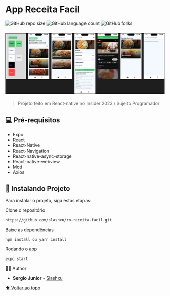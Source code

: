 # App Receita Facil

<!---Esses são exemplos. Veja https://shields.io para outras pessoas ou para personalizar este conjunto de escudos. Você pode querer incluir dependências, status do projeto e informações de licença aqui--->

![GitHub repo size](https://img.shields.io/github/repo-size/slashxu/README-template?style=for-the-badge)
![GitHub language count](https://img.shields.io/github/languages/count/slashxu/README-template?style=for-the-badge)
![GitHub forks](https://img.shields.io/github/forks/slashxu/README-template?style=for-the-badge)

<h3 align="center">
<img src="./assets/01.png?raw=true" alt="img01" width="780px"/>
</h3>

> Projeto feito em React-native no Insider 2023 / Sujeito Programador

## 💻 Pré-requisitos

- Expo
- React
- React-Native
- React-Navigation
- React-native-async-storage
- React-native-webview
- Moti
- Axios

## 🚀 Instalando Projeto

Para instalar o projeto, siga estas etapas:

Clone o repositório

```
https://github.com/slashxu/rn-receita-facil.git
```

Baixe as dependências

```
npm install ou yarn install
```

Rodando o app

```
expo start
```


🙋‍♂️ Author

- **Sergio Junior** - [Slashxu](https://github.com/slashxu)

[⬆ Voltar ao topo](#app-receita-facil)<br>
